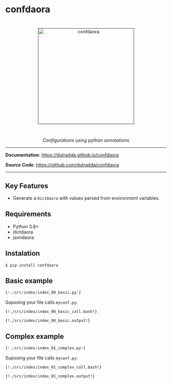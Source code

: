 # confdaora

<p align="center" style="margin: 3em">
  <a href="">
    <img src="https://dutradda.github.io/confdaora/confdaora.svg" alt="confdaora" width="300"/>
  </a>
</p>

<p align="center">
    <em>Configurations using python annotations</em>
</p>

---

**Documentation**: <a href="https://dutradda.github.io/confdaora/" target="_blank">https://dutradda.github.io/confdaora</a>

**Source Code**: <a href="https://github.com/dutradda/confdaora" target="_blank">https://github.com/dutradda/confdaora</a>

---


## Key Features

- Generate a `DictDaora` with values parsed from environment variables.


## Requirements

 - Python 3.8+
 - dictdaora
 - jsondaora


## Instalation
```
$ pip install confdaora
```


## Basic example

```python
{!./src/index/index_00_basic.py!}
```

Suposing your file calls `myconf.py`:
```
{!./src/index/index_00_basic_call.bash!}
```

```
{!./src/index/index_00_basic.output!}
```


## Complex example

```python
{!./src/index/index_01_complex.py!}
```

Suposing your file calls `myconf.py`:
```
{!./src/index/index_01_complex_call.bash!}
```

```
{!./src/index/index_01_complex.output!}
```

